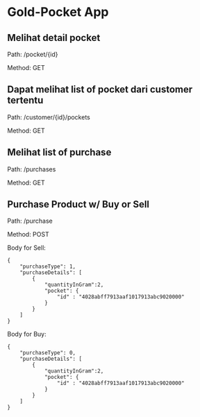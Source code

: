 # Gold-Pocket App
## Melihat detail pocket
Path: /pocket/{id}

Method: GET

## Dapat melihat list of pocket dari customer tertentu
Path: /customer/{id}/pockets

Method: GET

## Melihat list of purchase
Path: /purchases

Method: GET

## Purchase Product w/ Buy or Sell
Path: /purchase

Method: POST

Body for Sell: 
```
{
    "purchaseType": 1,
    "purchaseDetails": [
        {
            "quantityInGram":2,
            "pocket": {
                "id" : "4028abff7913aaf1017913abc9020000"
            }
        }
    ]
}
```

Body for Buy:
```
{
    "purchaseType": 0,
    "purchaseDetails": [
        {
            "quantityInGram":2,
            "pocket": {
                "id" : "4028abff7913aaf1017913abc9020000"
            }
        }
    ]
}
```